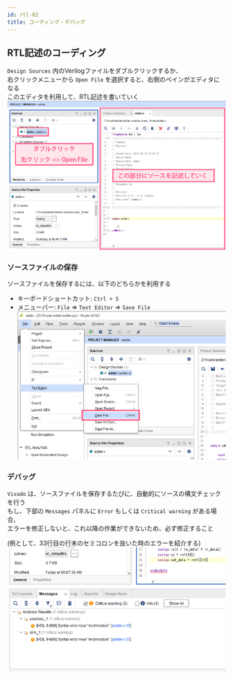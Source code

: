 ```yaml
---
id: rtl-02
title: コーディング・デバッグ
---
```


## RTL記述のコーディング
`Design Sources` 内のVerilogファイルをダブルクリックするか、  
右クリックメニューから `Open File` を選択すると、右側のペインがエディタになる  
このエディタを利用して、RTL記述を書いていく
![main_2](assets/2_rtl/2-9_main.png)


### ソースファイルの保存
ソースファイルを保存するには、以下のどちらかを利用する
- キーボードショートカット: `Ctrl + S`
- メニューバー: `File` => `Text Editor` => `Save File`
![save](assets/2_rtl/2-10_save.png)


### デバッグ
`Vivado` は、ソースファイルを保存するたびに、自動的にソースの構文チェックを行う  
もし、下部の `Messages` パネルに `Error` もしくは `Critical warning` がある場合、  
エラーを修正しないと、これ以降の作業ができないため、必ず修正すること  

(例として、33行目の行末のセミコロンを抜いた時のエラーを紹介する)
![Error](assets/2_rtl/2-11_error.png)